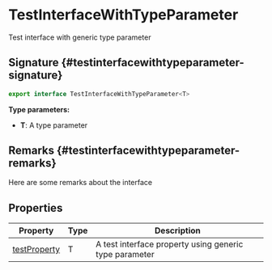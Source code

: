 # TestInterfaceWithTypeParameter

Test interface with generic type parameter

## Signature {#testinterfacewithtypeparameter-signature}

```typescript
export interface TestInterfaceWithTypeParameter<T>
```

<b>Type parameters: </b>
- <b>T</b>: A type parameter

## Remarks {#testinterfacewithtypeparameter-remarks}

Here are some remarks about the interface

## Properties


|  Property | Type | Description |
|  --- | --- | --- |
|  [testProperty](docs/simple-suite-test/testinterfacewithtypeparameter-testproperty-propertysignature) | T | A test interface property using generic type parameter |


